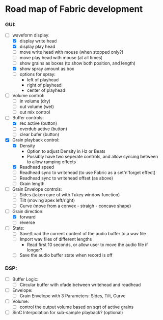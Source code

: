 # Road map of Fabric development


### GUI:
- [ ] waveform display:
  - [x] display write head
  - [x] display play head
  - [ ] move write head with mouse (when stopped only?)
  - [ ] move play head with mouse (at all times)
  - [ ] show grains as boxes (to show both position, and length)
  - [x] show spray amount as box
  - [ ] options for spray:
    - left of playhead
    - right of playhead
    - center of playhead
- [ ] Volume control:
  - [ ] in volume (dry)
  - [ ] out volume (wet)
  - [ ] out mix control
- [ ] Buffer controls:
  - [x] rec active (button)
  - [ ] overdub active (button)
  - [ ] clear bufer (button)  
- [x] Grain playback control:
  - [x] Density
    - Option to adjust Density in Hz or Beats
    - Possibly have two seperate controls, and allow syncing between to allow ramping effects
  - [x] Readhead speed
  - [ ] Readhead sync to writehead (to use Fabric as a set'n'forget effect)
  - [ ] Readhead sync to writehead offset (as above)
  - [ ] Grain length
- [ ] Grain Envelope controls:
  - [ ] Sides (taken care of with Tukey window function)
  - [ ] Tilt (moving apex left/right)
  - [ ] Curve (move from a convex - straigh - concave shape)
- [ ] Grain direction:
  - [x] forward
  - [ ] reverse
- [ ] State:
  - [ ] Save/Load the current content of the audio buffer to a wav file 
  - [ ] Import wav files of different lengths
    - Read first 10 seconds, or allow user to move the audio file if longer?
  - [ ] Save the audio buffer state when record is off 

### DSP:
- [ ] Buffer Logic:
  - [ ] Circular buffer with xfade between writehead and readhead
- [ ] Envelope:
  - [ ] Grain Envelope with 3 Parameters: Sides, Tilt, Curve
- [ ] Volume:
  - [ ] control the output volume based on sqrt of active grains
- [ ] SinC Interpolation for sub-sample playback? (optional)